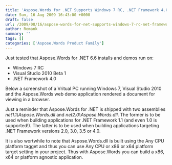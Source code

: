 ```yaml
---
title: 'Aspose.Words for .NET Supports Windows 7 RC, .NET Framework 4.0 and Visual Studio 2010'
date: Sun, 16 Aug 2009 16:43:00 +0000
draft: false
url: /2009/08/16/aspose-words-for-net-supports-windows-7-rc-net-framework-4-0-and-visual-studio-2010/
author: Romank
summary: ''
tags: []
categories: ['Aspose.Words Product Family']
---
```


Just tested that Aspose.Words for .NET 6.6 installs and demos run on:

*   Windows 7 RC
*   Visual Studio 2010 Beta 1
*   .NET Framework 4.0

Below a screenshot of a Vritual PC running Windows 7, Visual Studio 2010 and the Aspose.Words web demo application rendered a document for viewing in a browser.

  
  
Just a reminder that Aspose.Words for .NET is shipped with two assemblies _net1.1\\Aspose.Words.dll_ and _net2.0\\Aspose.Words.dll_. The former is to be used when building applications for .NET Framework 1.1 (and even 1.0 is supported!). The latter is to be used when building applications targeting .NET Framework versions 2.0, 3.0, 3.5 or 4.0.

It is also wortwhile to note that Aspose.Words.dll is built using the Any CPU platform tagget and thus you can use Any CPU or x86 or x64 platform target setting in your project. Thus with Aspose.Words you can build a x86, x64 or platform agnostic application.








